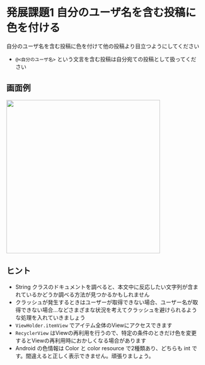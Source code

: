 # 発展課題1 自分のユーザ名を含む投稿に色を付ける

自分のユーザ名を含む投稿に色を付けて他の投稿より目立つようにしてください

- `@<自分のユーザ名>` という文言を含む投稿は自分宛ての投稿として扱ってください

## 画面例

<img src="./images/20170727110610_kadai_01_01.png" width="400" />

## ヒント

- String クラスのドキュメントを調べると、本文中に反応したい文字列が含まれているかどうか調べる方法が見つかるかもしれません
- クラッシュが発生するときはユーザーが取得できない場合、ユーザー名が取得できない場合…などさまざまな状況を考えてクラッシュを避けられるような処理を入れていきましょう
- `ViewHolder.itemView` でアイテム全体のViewにアクセスできます
- `RecyclerView` はViewの再利用を行うので、特定の条件のときだけ色を変更するとViewの再利用時におかしくなる場合があります
- Android の色情報は Color と color resource で2種類あり、どちらも int です。間違えると正しく表示できません。頑張りましょう。
